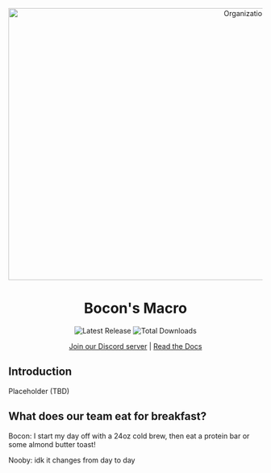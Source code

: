 <p align="center">
  <img src="https://github.com/Bocon-Macro/.github/assets/71742654/3aee3ee5-f5bd-4410-b53c-ea70135f6938" alt="Organization Logo" width="960" height="540">
</p>

<h1 align="center">Bocon's Macro</h1>

<p align="center">
  <img src="https://img.shields.io/github/v/release/Bocon-Macro/your_repository_name?style=flat-square" alt="Latest Release">
  <img src="https://img.shields.io/github/downloads/Bocon-Macro/your_repository_name/total?style=flat-square" alt="Total Downloads">
</p>

<p align="center">
  <a href="https://discord.gg/3UfzQSDyY8">Join our Discord server</a> |
  <a href="https://your_docs_link_here">Read the Docs</a>
</p>

## Introduction
Placeholder (TBD)

## What does our team eat for breakfast?

Bocon: 
I start my day off with a 24oz cold brew, then eat a protein bar or some almond butter toast!

Nooby: 
idk it changes from day to day
